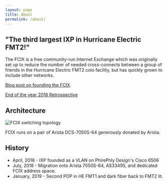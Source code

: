 ```yaml
---
layout: page
title: About
permalink: /about/
---
```


## "The third largest IXP in Hurricane Electric FMT2!"

The FCIX is a free community-run Internet Exchange which was originally set up to reduce the number of needed cross-connects between a group of friends in the Hurricane Electric FMT2 colo facility, but has quickly grown to include other networks.


[Blog post on founding the FCIX](http://blog.thelifeofkenneth.com/2018/04/creating-internet-exchange-for-even.html).

[End of the year 2018 Retrospective](http://blog.thelifeofkenneth.com/2018/12/fcix-state-of-exchange.html)

## Architecture

![FCIX switching topology](/assets/FCIX_topology.png)

FCIX runs on a pair of Arista DCS-7050S-64 generously donated by Arista.

## History

* April, 2018 - IXP founded as a VLAN on PhirePhly Design's Cisco 6506
* July, 2018 - Migration onto Arista 7050S-64, AS33495, and dedicated FCIX address space.
* January, 2019 - Second POP in HE FMT1 and dark fiber back to FMT2 lit.
